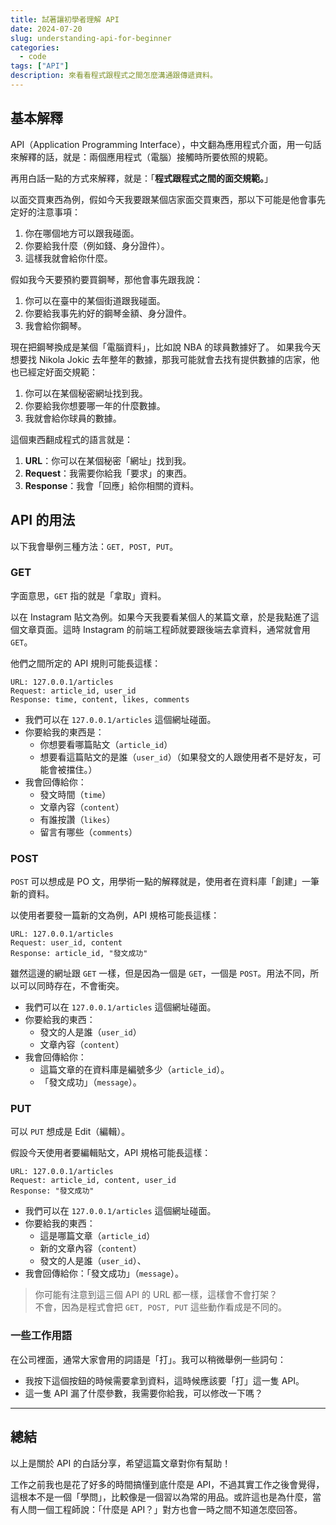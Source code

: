 ```yaml
---
title: 試著讓初學者理解 API
date: 2024-07-20
slug: understanding-api-for-beginner
categories:
  - code
tags: ["API"]
description: 來看看程式跟程式之間怎麼溝通跟傳遞資料。
---
```


## 基本解釋

API（Application Programming Interface），中文翻為應用程式介面，用一句話來解釋的話，就是：兩個應用程式（電腦）接觸時所要依照的規範。

再用白話一點的方式來解釋，就是：「**程式跟程式之間的面交規範。**」

以面交買東西為例，假如今天我要跟某個店家面交買東西，那以下可能是他會事先定好的注意事項：

1. 你在哪個地方可以跟我碰面。
2. 你要給我什麼（例如錢、身分證件）。
3. 這樣我就會給你什麼。

假如我今天要預約要買鋼琴，那他會事先跟我說：

1. 你可以在臺中的某個街道跟我碰面。
2. 你要給我事先約好的鋼琴金額、身分證件。
3. 我會給你鋼琴。

現在把鋼琴換成是某個「電腦資料」，比如說 NBA 的球員數據好了。
如果我今天想要找 Nikola Jokic 去年整年的數據，那我可能就會去找有提供數據的店家，他也已經定好面交規範：

1. 你可以在某個秘密網址找到我。
2. 你要給我你想要哪一年的什麼數據。
3. 我就會給你球員的數據。

這個東西翻成程式的語言就是：

1. **URL**：你可以在某個秘密「網址」找到我。
2. **Request**：我需要你給我「要求」的東西。
3. **Response**：我會「回應」給你相關的資料。

## API 的用法

以下我會舉例三種方法：`GET, POST, PUT`。

### GET

字面意思，`GET` 指的就是「拿取」資料。

以在 Instagram 貼文為例。如果今天我要看某個人的某篇文章，於是我點進了這個文章頁面。這時 Instagram 的前端工程師就要跟後端去拿資料，通常就會用 `GET`。

他們之間所定的 API 規則可能長這樣：

```
URL: 127.0.0.1/articles
Request: article_id, user_id
Response: time, content, likes, comments
```

- 我們可以在 `127.0.0.1/articles` 這個網址碰面。
- 你要給我的東西是：
  - 你想要看哪篇貼文（`article_id`）
  - 想要看這篇貼文的是誰（`user_id`）（如果發文的人跟使用者不是好友，可能會被擋住。）
- 我會回傳給你：
  - 發文時間（`time`）
  - 文章內容（`content`）
  - 有誰按讚（`likes`）
  - 留言有哪些（`comments`）

### POST

`POST` 可以想成是 PO 文，用學術一點的解釋就是，使用者在資料庫「創建」一筆新的資料。

以使用者要發一篇新的文為例，API 規格可能長這樣：

```
URL: 127.0.0.1/articles
Request: user_id, content
Response: article_id, "發文成功"
```

雖然這邊的網址跟 `GET` 一樣，但是因為一個是 `GET`，一個是 `POST`。用法不同，所以可以同時存在，不會衝突。

- 我們可以在 `127.0.0.1/articles` 這個網址碰面。
- 你要給我的東西：
  - 發文的人是誰（`user_id`）
  - 文章內容（`content`）
- 我會回傳給你：
  - 這篇文章的在資料庫是編號多少（`article_id`）。
  - 「發文成功」（`message`）。

### PUT

可以 `PUT` 想成是 Edit（編輯）。

假設今天使用者要編輯貼文，API 規格可能長這樣：

```
URL: 127.0.0.1/articles
Request: article_id, content, user_id
Response: "發文成功"
```

- 我們可以在 `127.0.0.1/articles` 這個網址碰面。
- 你要給我的東西：
  - 這是哪篇文章（`article_id`）
  - 新的文章內容（`content`）
  - 發文的人是誰（`user_id`）、
- 我會回傳給你：「發文成功」（`message`）。

> 你可能有注意到這三個 API 的 URL 都一樣，這樣會不會打架？<br>
> 不會，因為是程式會把 `GET, POST, PUT` 這些動作看成是不同的。

### 一些工作用語

在公司裡面，通常大家會用的詞語是「打」。我可以稍微舉例一些詞句：

- 我按下這個按鈕的時候需要拿到資料，這時候應該要「打」這一隻 API。
- 這一隻 API 漏了什麼參數，我需要你給我，可以修改一下嗎？

---

## 總結

以上是關於 API 的白話分享，希望這篇文章對你有幫助！

工作之前我也是花了好多的時間搞懂到底什麼是 API，不過其實工作之後會覺得，這根本不是一個「學問」，比較像是一個習以為常的用品。或許這也是為什麼，當有人問一個工程師說：「什麼是 API？」對方也會一時之間不知道怎麼回答。
